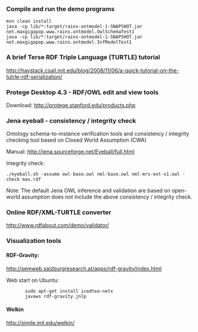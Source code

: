 ### Compile and run the demo programs

    mvn clean install
    java -cp lib/*:target/rains-ontmodel-1-SNAPSHOT.jar net.maxgigapop.www.rains.ontmodel.OwlSchemaTest1
    java -cp lib/*:target/rains-ontmodel-1-SNAPSHOT.jar net.maxgigapop.www.rains.ontmodel.InfModelTest1 

### A brief Terse RDF Triple Language (TURTLE) tutorial
http://haystack.csail.mit.edu/blog/2008/11/06/a-quick-tutorial-on-the-tutrle-rdf-serialization/

### Protege Desktop 4.3 - RDF/OWL edit and view tools
Download: http://protege.stanford.edu/products.php

### Jena eyeball - consistency / integrity check
Ontology schema-to-instance verification tools and consistency / integrity checking tool based on Closed World Assumption (CWA)

Manual: http://jena.sourceforge.net/Eyeball/full.html

Integrity check: 

    ./eyeball.sh -assume owl-base.owl nml-base.owl nml-mrs-ext-v1.owl -check max.rdf

Note: The default Jena OWL inference and validation are based on open-world assumption does not include the above consistency / integrity check.

### Online RDF/XML-TURTLE converter
 http://www.rdfabout.com/demo/validator/

### Visualization tools
#### RDF-Gravity:
http://semweb.salzburgresearch.at/apps/rdf-gravity/index.html

Web start on Ubuntu:

           sudo apt-get install icedtea-netx
           javaws rdf-gravity.jnlp

#### Welkin
http://simile.mit.edu/welkin/
